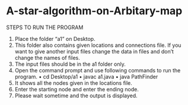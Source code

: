 # A-star-algorithm-on-Arbitary-map
STEPS TO RUN THE PROGRAM
1.	Place the folder “a1” on Desktop.
2.	This folder also contains given locations and connections file. If you want to give another input files change the data in files and don’t change the names of files.
3.	The input files should be in the a1 folder only.
4.	Open the command prompt and use following commands to run the program.
•	cd Desktop/a1
•	javac a1.java
•	java PathFinder
5.	It shows all the nodes given in the locations file.
6.	Enter the starting node and enter the ending node.
7.	Please wait sometime and the output is displayed.
